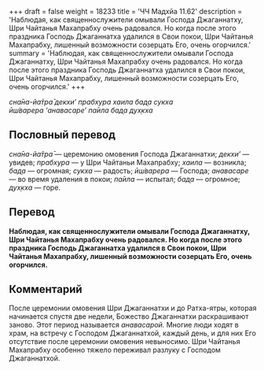 +++
draft = false
weight = 18233
title = 'ЧЧ Мадхйа 11.62'
description = 'Наблюдая, как священнослужители омывали Господа Джаганнатху, Шри Чайтанья Махапрабху очень радовался. Но когда после этого праздника Господь Джаганнатха удалился в Свои покои, Шри Чайтанья Махапрабху, лишенный возможности созерцать Его, очень огорчился.'
summary = 'Наблюдая, как священнослужители омывали Господа Джаганнатху, Шри Чайтанья Махапрабху очень радовался. Но когда после этого праздника Господь Джаганнатха удалился в Свои покои, Шри Чайтанья Махапрабху, лишенный возможности созерцать Его, очень огорчился.'
+++

_сна̄на-йа̄тра̄ декхи’ прабхура хаила бад̣а сукха  
ӣш́варера ‘анавасаре’ па̄ила бад̣а дух̣кха_

## Пословный перевод

_сна̄на_\-_йа̄тра̄_ — церемонию омовения Господа Джаганнатхи; _декхи’_ — увидев; _прабхура_ — у Шри Чайтаньи Махапрабху; _хаила_ — возникла; _бад̣а_ — огромная; _сукха_ — радость; _ӣш́варера_ — Господа; _анавасаре_ — во время удаления в покои; _па̄ила_ — испытал; _бад̣а_ — огромное; _дух̣кха_ — горе.

## Перевод

**Наблюдая, как священнослужители омывали Господа Джаганнатху, Шри Чайтанья Махапрабху очень радовался. Но когда после этого праздника Господь Джаганнатха удалился в Свои покои, Шри Чайтанья Махапрабху, лишенный возможности созерцать Его, очень огорчился.**

## Комментарий

После церемонии омовения Шри Джаганнатхи и до Ратха-ятры, которая начинается спустя две недели, Божество Джаганнатхи раскрашивают заново. Этот период называется _анавасарой._ Многие люди ходят в храм, на встречу с Господом Джаганнатхой, каждый день, и для них Его отсутствие после церемонии омовения невыносимо. Шри Чайтанья Махапрабху особенно тяжело переживал разлуку с Господом Джаганнатхой.
